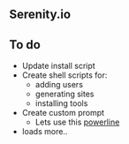 ## Serenity.io





## To do

- Update install script
- Create shell scripts for:
    - adding users
    - generating sites
    - installing tools
- Create custom prompt
    - Lets use this [powerline](https://github.com/ceejbot/powerline-js)
- loads more..